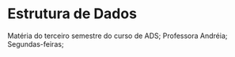 # Estrutura de Dados
Matéria do terceiro semestre do curso de ADS;
Professora Andréia;
Segundas-feiras;
